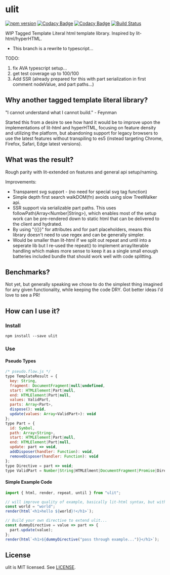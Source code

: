 # ulit
[![npm version](https://badge.fury.io/js/ulit.svg)](https://badge.fury.io/js/ulit)
[![Codacy Badge](https://api.codacy.com/project/badge/Grade/74420ad6de824a64a06235becc1810c2)](https://www.codacy.com/app/andyrjohnson82/ulit?utm_source=github.com&amp;utm_medium=referral&amp;utm_content=andyrj/ulit&amp;utm_campaign=Badge_Grade)
[![Codacy Badge](https://api.codacy.com/project/badge/Coverage/74420ad6de824a64a06235becc1810c2)](https://www.codacy.com/app/andyrjohnson82/ulit?utm_source=github.com&utm_medium=referral&utm_content=andyrj/ulit&utm_campaign=Badge_Coverage)
[![Build Status](https://travis-ci.org/andyrj/ulit.svg?branch=master)](https://travis-ci.org/andyrj/ulit)

*WIP* Tagged Template Literal html template library.  Inspired by lit-html/hyperHTML.
 - This branch is a rewrite to typescript...

TODO:
1. fix AVA typescript setup...
2. get test coverage up to 100/100
3. Add SSR (already prepared for this with part serialization in first comment nodeValue, and part paths...)

## Why another tagged template literal library?
"I cannot understand what I cannot build." - Feynman

Started this from a desire to see how hard it would be to improve upon the implementations of lit-html and hyperHTML, focusing on feature density and utilizing the platform, but abandoning support for legacy browsers to use the latest features without transpiling to es5 (instead targeting Chrome, Firefox, Safari, Edge latest versions).

## What was the result?

Rough parity with lit-extended on features and general api setup/naming.

Improvements:
* Transparent svg support - (no need for special svg tag function)
* Simple depth first search walkDOM(fn) avoids using slow TreeWalker api.
* SSR support via serializable part paths.  This uses followPath(Array<Number|String>), which enables most of the setup work can be pre-rendered down to static html that can be delivered to the client and hydrated.
* By using "{{}}" for attributes and <!--{{}}--> for part placeholders, means this library doesn't need to use regex and can be generally simpler.
* Would be smaller than lit-html if we split out repeat and until into a seperate lib but I re-used the repeat() to implement array/iterable handling which makes more sense to keep it as a single small enough batteries included bundle that should work well with code splitting.

## Benchmarks?
Not yet, but generally speaking we chose to do the simplest thing imagined for any given functionality, while keeping the code DRY.  Got better ideas I'd love to see a PR!

## How can I use it?
### Install
```
npm install --save ulit
```

### Use
#### Pseudo Types
```js
/* pseudo.flow.js */
type TemplateResult = {
  key: String,
  fragment: DocumentFragment|null|undefined,
  start: HTMLElement|Part|null,
  end: HTMLElement|Part|null,
  values: ValidPart,
  parts: Array<Part>,
  dispose(): void,
  update(values: Array<ValidPart>): void
};
type Part = { 
  id: Symbol,
  path: Array<String>,
  start: HTMLElement|Part|null,
  end: HTMLElement|Part|null,
  update: part => void,
  addDisposer(handler: Function): void,
  removeDisposer(handler: Function): void
};
type Directive = part => void;
type ValidPart = Number|String|HTMLElment|DocumentFragment|Promise|Directive|Array<ValidPart>|TemplateResult;
```

#### Simple Example Code
```js
import { html, render, repeat, until } from "ulit";

// will improve quality of example, basically lit-html syntax, but with no need to worry about "on-", $ suffix, or special case svg`` function which we handle transparently to the user, and if a part is a function not set to an attribute starting with "on", we assume it's a directive instead of lit-html directive().
const world = "world";
render(html`<h1>hello ${world}!</h1>`);

// Build your own directive to extend ulit... 
const dummyDirective = value => part => {
  part.update(value);
};
render(html`<h1>${dummyDirective("pass through example...")}</h1>`);

```

## License

ulit is MIT licensed. See [LICENSE](LICENSE.md).
